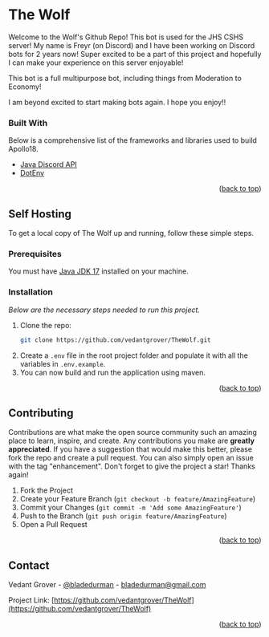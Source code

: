 # The Wolf

Welcome to the Wolf's Github Repo! This bot is used for the JHS CSHS server!
My name is Freyr (on Discord) and I have been working on Discord bots for 2 years now!
Super excited to be a part of this project and hopefully I can make your experience on this
server enjoyable!

This bot is a full multipurpose bot, including things from Moderation to Economy!

I am beyond excited to start making bots again. I hope you enjoy!!

### Built With

Below is a comprehensive list of the frameworks and libraries used to build Apollo18.

* [Java Discord API](https://github.com/DV8FromTheWorld/JDA)
* [DotEnv](https://github.com/cdimascio/dotenv-java)

<p align="right">(<a href="#top">back to top</a>)</p>

## Self Hosting

To get a local copy of The Wolf up and running, follow these simple steps.

### Prerequisites

You must have [Java JDK 17](https://www.oracle.com/java/technologies/downloads/) installed on your machine.

### Installation

_Below are the necessary steps needed to run this project._

1. Clone the repo:
   ```sh
   git clone https://github.com/vedantgrover/TheWolf.git
   ```
2. Create a `.env` file in the root project folder and populate it with all the variables in `.env.example`.
3. You can now build and run the application using maven.

<p align="right">(<a href="#top">back to top</a>)</p>

<!-- CONTRIBUTING -->
## Contributing

Contributions are what make the open source community such an amazing place to learn, inspire, and create. Any contributions you make are **greatly appreciated**.
If you have a suggestion that would make this better, please fork the repo and create a pull request. You can also simply open an issue with the tag "enhancement".
Don't forget to give the project a star! Thanks again!

1. Fork the Project
2. Create your Feature Branch (`git checkout -b feature/AmazingFeature`)
3. Commit your Changes (`git commit -m 'Add some AmazingFeature'`)
4. Push to the Branch (`git push origin feature/AmazingFeature`)
5. Open a Pull Request

<p align="right">(<a href="#top">back to top</a>)</p>

<!-- CONTACT -->
## Contact

Vedant Grover - [@bladedurman](https://www.instagram.com/bladedurman/) - bladedurman@gmail.com

Project Link: [https://github.com/vedantgrover/TheWolf](https://github.com/vedantgrover/TheWolf)

<p align="right">(<a href="#top">back to top</a>)</p>
